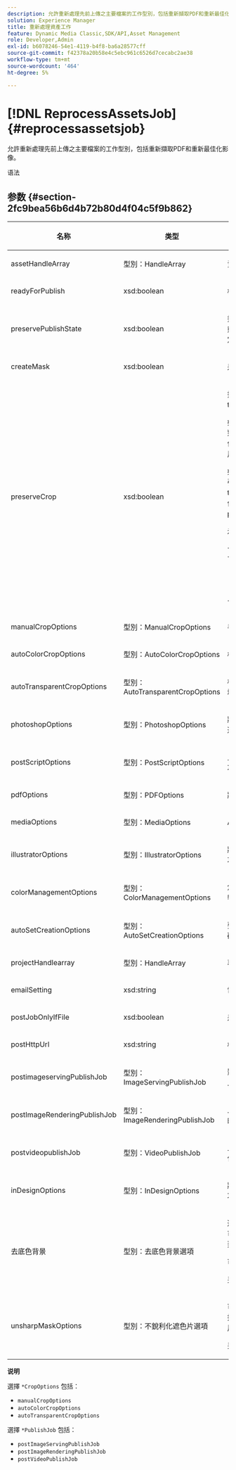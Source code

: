 ```yaml
---
description: 允許重新處理先前上傳之主要檔案的工作型別，包括重新擷取PDF和重新最佳化影像。
solution: Experience Manager
title: 重新處理資產工作
feature: Dynamic Media Classic,SDK/API,Asset Management
role: Developer,Admin
exl-id: b6078246-54e1-4119-b4f8-ba6a28577cff
source-git-commit: f42378a20b58e4c5ebc961c6526d7cecabc2ae38
workflow-type: tm+mt
source-wordcount: '464'
ht-degree: 5%

---
```


# [!DNL ReprocessAssetsJob]{#reprocessassetsjob}

允許重新處理先前上傳之主要檔案的工作型別，包括重新擷取PDF和重新最佳化影像。

语法

## 参数 {#section-2fc9bea56b6d4b72b80d4f04c5f9b862}

<table id="table_04100BB8ABD84EF68B0A7CE3AD946414"> 
 <thead> 
  <tr> 
   <th colname="col1" class="entry"> <p>名称 </p> </th> 
   <th colname="col2" class="entry"> <p>类型 </p> </th> 
   <th colname="col3" class="entry"> <p>说明 </p> </th> 
  </tr> 
 </thead>
 <tbody> 
  <tr> 
   <td colname="col1"> <p><span class="codeph"> <span class="varname"> assetHandleArray</span> </span> </p> </td> 
   <td colname="col2"> <p><span class="codeph"> 型別：HandleArray</span> </p> </td> 
   <td colname="col3"> <p>資產控點。 </p> </td> 
  </tr> 
  <tr> 
   <td colname="col1"> <p><span class="codeph"> <span class="varname"> readyForPublish</span> </span> </p> </td> 
   <td colname="col2"> <p><span class="codeph"> xsd:boolean</span> </p> </td> 
   <td colname="col3"> <p>檔案是否已標示為可供發佈。 </p> </td> 
  </tr> 
  <tr> 
   <td colname="col1"> <p><span class="codeph"> <span class="varname"> preservePublishState</span> </span> </p> </td> 
   <td colname="col2"> <p><span class="codeph"> xsd:boolean</span> </p> </td> 
   <td colname="col3"> <p>控制覆寫時是否保留現有資產的發佈狀態。 如果未設定，則會使用公司預設設定。 </p> </td> 
  </tr> 
  <tr> 
   <td colname="col1"> <p><span class="codeph"> <span class="varname"> createMask</span> </span> </p> </td> 
   <td colname="col2"> <p><span class="codeph"> xsd:boolean</span> </p> </td> 
   <td colname="col3"> <p>是否要建立遮色片。 </p> </td> 
  </tr> 
  <tr> 
   <td colname="col1"> <p><span class="codeph"> <span class="varname"> preserveCrop</span> </span> </p> </td> 
   <td colname="col2"> <p><span class="codeph"> xsd:boolean</span> </p> </td> 
   <td colname="col3"> <p>控制任何現有裁切定義的保留。 默认为 true。</p> <p>如果您提供manualCropOptions引數和對應的值，則無論是否有preserveCrop值，都會將新值（不包括0,0，0,0）套用至資產。</p><p>如果您有 <i>not</i> 提供manualCropOptions引數，保留preserveCrop的值。 如果為true，則會保留現有的preserveCrop值；如果為false，則會移除preserveCrop值。</p><p>示例：</p><p><p>&lt;preservecrop&gt;false&lt;/preservecrop&gt;<br />&lt;manualcropoptions&gt;<br />   &lt;left&gt;190&lt;/left&gt;<br />   &lt;right&gt;310&lt;/right&gt;<br />   &lt;top&gt;160&lt;/top&gt;<br />   &lt;bottom&gt;120&lt;/bottom&gt;<br />&lt;/manualcropoptions&gt;</p> </td> 
  </tr> 
  <tr> 
   <td colname="col1"> <p><span class="codeph"> <span class="varname"> manualCropOptions</span> </span> </p> </td> 
   <td colname="col2"> <p><span class="codeph"> 型別：ManualCropOptions</span> </p> </td> 
   <td colname="col3"> <p>手動裁切選項。 </p> </td> 
  </tr> 
  <tr> 
   <td colname="col1"> <p><span class="codeph"> <span class="varname"> autoColorCropOptions</span> </span> </p> </td> 
   <td colname="col2"> <p><span class="codeph"> 型別：AutoColorCropOptions</span> </p> </td> 
   <td colname="col3"> <p>根據顏色自動裁切影像的選項。 </p> </td> 
  </tr> 
  <tr> 
   <td colname="col1"> <p><span class="codeph"> <span class="varname"> autoTransparentCropOptions</span> </span> </p> </td> 
   <td colname="col2"> <p><span class="codeph"> 型別：AutoTransparentCropOptions</span> </p> </td> 
   <td colname="col3"> <p>根據透明度，移除影像邊緣的空白區域。 </p> </td> 
  </tr> 
  <tr> 
   <td colname="col1"> <p><span class="codeph"> <span class="varname"> photoshopOptions</span> </span> </p> </td> 
   <td colname="col2"> <p><span class="codeph"> 型別：PhotoshopOptions</span> </p> </td> 
   <td colname="col3"> <p>將Photoshop檔案上傳至影像伺服器的選項。 </p> </td> 
  </tr> 
  <tr> 
   <td colname="col1"> <p><span class="codeph"> <span class="varname"> postScriptOptions</span> </span> </p> </td> 
   <td colname="col2"> <p><span class="codeph"> 型別：PostScriptOptions</span> </p> </td> 
   <td colname="col3"> <p>上傳PostScript檔案至影像伺服器的選項。 </p> </td> 
  </tr> 
  <tr> 
   <td colname="col1"> <p><span class="codeph"> <span class="varname"> pdfOptions</span> </span> </p> </td> 
   <td colname="col2"> <p><span class="codeph"> 型別：PDFOptions</span> </p> </td> 
   <td colname="col3"> <p>將PDF檔案上傳至影像伺服器的選項。 </p> </td> 
  </tr> 
  <tr> 
   <td colname="col1"> <p><span class="codeph"> <span class="varname"> mediaOptions</span> </span> </p> </td> 
   <td colname="col2"> <p><span class="codeph"> 型別：MediaOptions</span> </p> </td> 
   <td colname="col3"> <p>A/V媒體檔案選項。 </p> </td> 
  </tr> 
  <tr> 
   <td colname="col1"> <p><span class="codeph"> <span class="varname"> illustratorOptions</span> </span> </p> </td> 
   <td colname="col2"> <p><span class="codeph"> 型別：IllustratorOptions</span> </p> </td> 
   <td colname="col3"> <p>將Illustrator檔案上傳至影像伺服器的選項。 </p> </td> 
  </tr> 
  <tr> 
   <td colname="col1"> <p><span class="codeph"> <span class="varname"> colorManagementOptions</span> </span> </p> </td> 
   <td colname="col2"> <p><span class="codeph"> 型別：ColorManagementOptions</span> </p> </td> 
   <td colname="col3"> <p>您可在上傳期間指定的選項。 此集會影響如何管理上傳的顏色。 </p> </td> 
  </tr> 
  <tr> 
   <td colname="col1"> <p><span class="codeph"> <span class="varname"> autoSetCreationOptions</span> </span> </p> </td> 
   <td colname="col2"> <p><span class="codeph"> 型別：AutoSetCreationOptions</span> </p> </td> 
   <td colname="col3"> <p>要套用至上傳檔案的自動集合產生指令碼陣列。 </p> </td> 
  </tr> 
  <tr> 
   <td colname="col1"> <p><span class="codeph"> <span class="varname"> projectHandlearray</span> </span> </p> </td> 
   <td colname="col2"> <p><span class="codeph"> 型別：HandleArray</span> </p> </td> 
   <td colname="col3"> <p>專案控點的陣列。 </p> </td> 
  </tr> 
  <tr> 
   <td colname="col1"> <p><span class="codeph"> <span class="varname"> emailSetting</span> </span> </p> </td> 
   <td colname="col2"> <p><span class="codeph"> xsd:string</span> </p> </td> 
   <td colname="col3"> <p>電子郵件設定的選項。 </p> </td> 
  </tr> 
  <tr> 
   <td colname="col1"> <p><span class="codeph"> <span class="varname"> postJobOnlyIfFile</span> </span> </p> </td> 
   <td colname="col2"> <p><span class="codeph"> xsd:boolean</span> </p> </td> 
   <td colname="col3"> <p>是否只上傳檔案。 </p> </td> 
  </tr> 
  <tr> 
   <td colname="col1"> <p><span class="codeph"> <span class="varname"> postHttpUrl</span> </span> </p> </td> 
   <td colname="col2"> <p><span class="codeph"> xsd:string</span> </p> </td> 
   <td colname="col3"> <p>檔案上傳位置的URL。 </p> </td> 
  </tr> 
  <tr> 
   <td colname="col1"> <p><span class="codeph"> <span class="varname"> postimageservingPublishJob</span> </span> </p> </td> 
   <td colname="col2"> <p><span class="codeph"> 型別：ImageServingPublishJob</span> </p> </td> 
   <td colname="col3"> <p>影像伺服發佈工作之工作詳細資訊將在上傳完成後執行。 </p> </td> 
  </tr> 
  <tr> 
   <td colname="col1"> <p><span class="codeph"> <span class="varname"> postImageRenderingPublishJob</span> </span> </p> </td> 
   <td colname="col2"> <p><span class="codeph"> 型別：ImageRenderingPublishJob</span> </p> </td> 
   <td colname="col3"> <p>上傳完成後要執行的影像演算發佈工作的工作詳細資訊。 </p> </td> 
  </tr> 
  <tr> 
   <td colname="col1"> <p><span class="codeph"> <span class="varname"> postvideopublishJob</span> </span> </p> </td> 
   <td colname="col2"> <p><span class="codeph"> 型別：VideoPublishJob</span> </p> </td> 
   <td colname="col3"> <p>上傳完成後要執行的視訊發佈工作之工作詳細資訊。 </p> </td> 
  </tr> 
  <tr> 
   <td colname="col1"> <p><span class="codeph"> <span class="varname"> inDesignOptions</span> </span> </p> </td> 
   <td colname="col2"> <p><span class="codeph"> 型別：InDesignOptions</span> </p> </td> 
   <td colname="col3"> <p>將InDesign檔案上傳至影像伺服器的選項。 </p> </td> 
  </tr> 
  <tr> 
   <td colname="col1"> <p><span class="codeph"> <span class="varname"> 去底色背景</span> </span> </p> </td> 
   <td colname="col2"> <p><span class="codeph"> 型別：去底色背景選項</span> </p> </td> 
   <td colname="col3"> <p>遮色所選影像的背景。 如此一來，您就可以用主題影像之外的透明度，將之覆蓋在其他圖層上。 </p> <p>可选. </p> <p>另請參閱<a href="../../types/c-data-types/r-knockout-background-options.md#reference-9196371848964d91842b337640791c9c" format="dita" scope="local"> 去底色背景選項</a> </p> </td> 
  </tr> 
  <tr> 
   <td colname="col1"> <p><span class="codeph"> <span class="varname"> unsharpMaskOptions</span> </span> </p> </td> 
   <td colname="col2"> <p><span class="codeph"> 型別：不銳利化遮色片選項</span> </p> </td> 
   <td colname="col3"> <p>可讓您在建立最佳化的金字塔TIF檔案時控制遮色片銳利化調整設定的選項。 使用這些設定來協助改善影像銳利度。 </p> <p>另請參閱 <a href="https://experienceleague.adobe.com/docs/dynamic-media-developer-resources/image-production-api/data-types/r-unsharp-mask-options.html"> 不銳利化遮色片選項</a>. </p> </td> 
  </tr> 
 </tbody> 
</table>

**说明**

選擇 `*CropOptions` 包括：

* `manualCropOptions`
* `autoColorCropOptions`
* `autoTransparentCropOptions`

選擇 `*PublishJob` 包括：

* `postImageServingPublishJob`
* `postImageRenderingPublishJob`
* `postVideoPublishJob`
